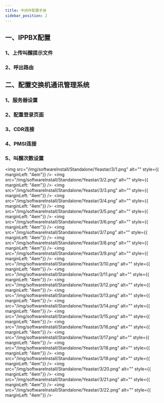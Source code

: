 ```yaml
---
title: 中间件配置手册
sidebar_position: 2
---
```

## 一、IPPBX配置
### 1、上传叫醒提示文件



### 2、呼出路由



## 二、配置交换机通讯管理系统
### 1、服务器设置




### 2、配重登录页面




### 3、CDR连接



### 4、PMSI连接




### 5、叫醒次数设置


<img src="/img/softwareInstall/Standalone/Yeastar/3/1.png" alt="" style={{ marginLeft: "4em"}} />·
<img src="/img/softwareInstall/Standalone/Yeastar/3/2.png" alt="" style={{ marginLeft: "4em"}} />·
<img src="/img/softwareInstall/Standalone/Yeastar/3/3.png" alt="" style={{ marginLeft: "4em"}} />·
<img src="/img/softwareInstall/Standalone/Yeastar/3/4.png" alt="" style={{ marginLeft: "4em"}} />·
<img src="/img/softwareInstall/Standalone/Yeastar/3/5.png" alt="" style={{ marginLeft: "4em"}} />·
<img src="/img/softwareInstall/Standalone/Yeastar/3/6.png" alt="" style={{ marginLeft: "4em"}} />·
<img src="/img/softwareInstall/Standalone/Yeastar/3/7.png" alt="" style={{ marginLeft: "4em"}} />·
<img src="/img/softwareInstall/Standalone/Yeastar/3/8.png" alt="" style={{ marginLeft: "4em"}} />·
<img src="/img/softwareInstall/Standalone/Yeastar/3/9.png" alt="" style={{ marginLeft: "4em"}} />·
<img src="/img/softwareInstall/Standalone/Yeastar/3/10.png" alt="" style={{ marginLeft: "4em"}} />·
<img src="/img/softwareInstall/Standalone/Yeastar/3/11.png" alt="" style={{ marginLeft: "4em"}} />·
<img src="/img/softwareInstall/Standalone/Yeastar/3/12.png" alt="" style={{ marginLeft: "4em"}} />·
<img src="/img/softwareInstall/Standalone/Yeastar/3/13.png" alt="" style={{ marginLeft: "4em"}} />·
<img src="/img/softwareInstall/Standalone/Yeastar/3/14.png" alt="" style={{ marginLeft: "4em"}} />·
<img src="/img/softwareInstall/Standalone/Yeastar/3/15.png" alt="" style={{ marginLeft: "4em"}} />·
<img src="/img/softwareInstall/Standalone/Yeastar/3/16.png" alt="" style={{ marginLeft: "4em"}} />·
<img src="/img/softwareInstall/Standalone/Yeastar/3/17.png" alt="" style={{ marginLeft: "4em"}} />·
<img src="/img/softwareInstall/Standalone/Yeastar/3/18.png" alt="" style={{ marginLeft: "4em"}} />·
<img src="/img/softwareInstall/Standalone/Yeastar/3/19.png" alt="" style={{ marginLeft: "4em"}} />·
<img src="/img/softwareInstall/Standalone/Yeastar/3/20.png" alt="" style={{ marginLeft: "4em"}} />·
<img src="/img/softwareInstall/Standalone/Yeastar/3/21.png" alt="" style={{ marginLeft: "4em"}} />·
<img src="/img/softwareInstall/Standalone/Yeastar/3/22.png" alt="" style={{ marginLeft: "4em"}} />·
